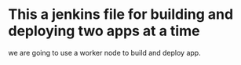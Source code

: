 # This a jenkins file for building and deploying two apps at a time

we are going to use a worker node to build and deploy app.